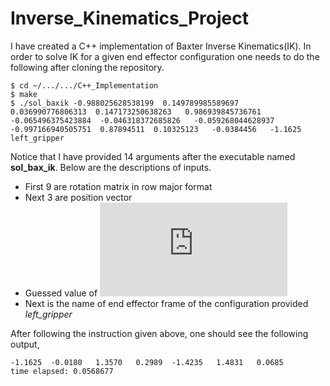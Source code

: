 # Inverse_Kinematics_Project
I have created a C++ implementation of Baxter Inverse Kinematics(IK). In order to solve IK for a given end effector configuration one needs to do the following after cloning the repository.
```
$ cd ~/.../.../C++_Implementation
$ make
$ ./sol_baxik -0.988025628538199  0.149789985589697   0.036990776806313  0.147173250638263   0.986939845736761  -0.065496375423884  -0.046318372685826   -0.059268044628937  -0.997166940505751  0.87894511  0.10325123   -0.0384456   -1.1625   left_gripper
```
Notice that I have provided 14 arguments after the executable named **sol_bax_ik**. Below are the descriptions of inputs.
* First 9 are rotation matrix in row major format
* Next 3 are position vector
* Guessed value of ![](https://latex.codecogs.com/gif.latex?%5Ctheta_1)
* Next is the name of end effector frame of the configuration provided *left\_gripper*

After following the instruction given above, one should see the following output,
```
-1.1625  -0.0180   1.3570   0.2989  -1.4235   1.4831   0.0685
time elapsed: 0.0568677
```
